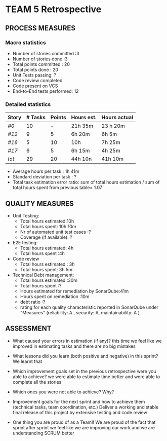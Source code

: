 TEAM 5 Retrospective
=====================================

## PROCESS MEASURES 

### Macro statistics

- Number of stories committed :3 
- Number of stories done :3 
- Total points committed : 20
- Total points done : 20 
- Unit Tests passing: ?
- Code review completed
- Code present on VCS
- End-to-End tests performed: 12 

### Detailed statistics

| Story  | # Tasks | Points | Hours est. | Hours actual |
|--------|---------|--------|------------|--------------|
| _#0_   |    10     |    -   |   21h 35m      |     23 h 20m         |
| _#12_   |    9   |    5   |     6h 20m    |     6h 5m       |
| _#16_   |    5     |    10   |    10h    |    7h 25m       |
| _#17_   |    6     |    5   |       6h 15m    |      4h 25m      |
| _tot_  |     29    |   20    |     44h 10n      |    41h 10m     |
   

- Average hours per task : 1h 41m
- Standard deviation per task : ?
- Total task estimation error ratio: sum of total hours estimation / sum of total hours spent from previous table= 1.07

  
## QUALITY MEASURES 

- Unit Testing:
  - Total hours estimated:10h
  - Total hours spent: 10h 10m
  - Nr of automated unit test cases :?
  - Coverage (if available): ?
- E2E testing:
  - Total hours estimated: 4h
  - Total hours spent :4h
- Code review 
  - Total hours estimated : 3h
  - Total hours spent: 3h 5m
- Technical Debt management:
  - Total hours estimated :30m
  - Total hours spent :?
  - Hours estimated for remediation by SonarQube:41m
  - Hours spent on remediation :10m
  - debt ratio :?
  - rating for each quality characteristic reported in SonarQube under "Measures" (reliability: A  , security: A, maintainability: A )
  


## ASSESSMENT

- What caused your errors in estimation (if any)?
  this time we feel like we improved in estimating tasks and there are no big mistakes

- What lessons did you learn (both positive and negative) in this sprint?
  We learnt that 

- Which improvement goals set in the previous retrospective were you able to achieve? 
  we were able to estimate time better and were able to complete all the stories 
  
- Which ones you were not able to achieve? Why?
  

- Improvement goals for the next sprint and how to achieve them (technical tasks, team coordination, etc.)
  Deliver a working and stable final release of this project by extensive testing and code review

- One thing you are proud of as a Team!!
  We are proud of the fact that sprint after sprint we feel like we are improving our work and we are understanding SCRUM better